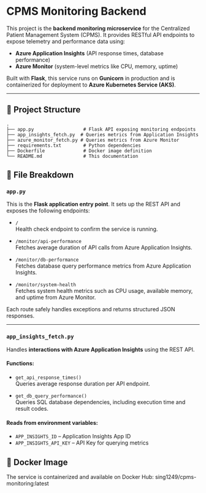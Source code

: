 # CPMS Monitoring Backend

This project is the **backend monitoring microservice** for the Centralized Patient Management System (CPMS). It provides RESTful API endpoints to expose telemetry and performance data using:

- **Azure Application Insights** (API response times, database performance)
- **Azure Monitor** (system-level metrics like CPU, memory, uptime)

Built with **Flask**, this service runs on **Gunicorn** in production and is containerized for deployment to **Azure Kubernetes Service (AKS)**.

---

## 📂 Project Structure

```text
.
├── app.py                  # Flask API exposing monitoring endpoints
├── app_insights_fetch.py  # Queries metrics from Application Insights
├── azure_monitor_fetch.py # Queries metrics from Azure Monitor
├── requirements.txt        # Python dependencies
├── Dockerfile              # Docker image definition
└── README.md               # This documentation
```

## 🧠 File Breakdown

### `app.py`

This is the **Flask application entry point**. It sets up the REST API and exposes the following endpoints:

- `/`  
  Health check endpoint to confirm the service is running.

- `/monitor/api-performance`  
  Fetches average duration of API calls from Azure Application Insights.

- `/monitor/db-performance`  
  Fetches database query performance metrics from Azure Application Insights.

- `/monitor/system-health`  
  Fetches system health metrics such as CPU usage, available memory, and uptime from Azure Monitor.

Each route safely handles exceptions and returns structured JSON responses.

---

### `app_insights_fetch.py`

Handles **interactions with Azure Application Insights** using the REST API.

#### Functions:

- `get_api_response_times()`  
  Queries average response duration per API endpoint.

- `get_db_query_performance()`  
  Queries SQL database dependencies, including execution time and result codes.

#### Reads from environment variables:

- `APP_INSIGHTS_ID` – Application Insights App ID  
- `APP_INSIGHTS_API_KEY` – API Key for querying metrics

## 🐳 Docker Image

The service is containerized and available on Docker Hub:
sing1249/cpms-monitoring:latest




